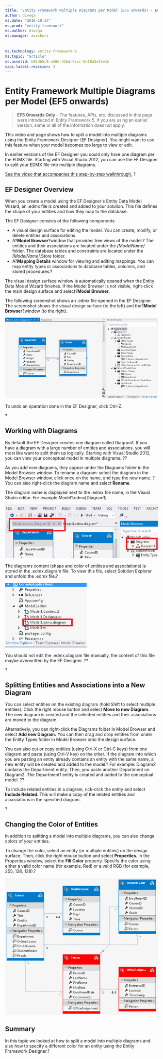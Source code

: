 ```yaml
---
title: "Entity Framework Multiple Diagrams per Model (EF5 onwards) - EF6"
author: divega
ms.date: "2016-10-23"
ms.prod: "entity-framework"
ms.author: divega
ms.manager: avickers
 

ms.technology: entity-framework-6
ms.topic: "article"
ms.assetid: b95db5c8-de8d-43bd-9ccc-5df6a5e25e1b
caps.latest.revision: 3
---
```

# Entity Framework Multiple Diagrams per Model (EF5 onwards)
> **EF5 Onwards Only** - The features, APIs, etc. discussed in this page were introduced in Entity Framework 5. If you are using an earlier version, some or all of the information does not apply.

This video and page shows how to split a model into multiple diagrams using the Entity Framework Designer (EF Designer). You might want to use this feature when your model becomes too large to view or edit.

In earlier versions of the EF Designer you could only have one diagram per the EDMX file. Starting with Visual Studio 2012, you can use the EF Designer to split your EDMX file into multiple diagrams.

[See the video that accompanies this step-by-step walkthrough.](../ef6/entity-framework-multiple-diagrams-per-model-ef5-onwards-video.md)
?

## EF Designer Overview

When you create a model using the EF Designer's Entity Data Model Wizard, an .edmx file is created and added to your solution. This file defines the shape of your entities and how they map to the database.

The EF Designer consists of the following components:

-   A visual design surface for editing the model. You can create, modify, or delete entities and associations.
-   A?**Model Browser**?window that provides tree views of the model.? The entities and their associations are located under the *\[ModelName\]* folder. The database tables and constraints are located under the *\[ModelName\]*.Store folder.
-   A?**Mapping Details** window for viewing and editing mappings. You can map entity types or associations to database tables, columns, and stored procedures.?

The visual design surface window is automatically opened when the Entity Data Model Wizard finishes. If the Model Browser is not visible, right-click the main design surface and select?**Model Browser**.

The following screenshot shows an .edmx file opened in the EF Designer. The screenshot shows the visual design surface (to the left) and the?**Model Browser**?window (to the right).

![EFDesigner2](../ef6/media/efdesigner2.png)

To undo an operation done in the EF Designer, click Ctrl-Z.

?

## Working with Diagrams

By default the EF Designer creates one diagram called Diagram1. If you have a diagram with a large number of entities and associations, you will most like want to split them up logically. Starting with Visual Studio 2012, you can view your conceptual model in multiple diagrams. ??

As you add new diagrams, they appear under the Diagrams folder in the Model Browser window. To rename a diagram: select the diagram in the Model Browser window, click once on the name, and type the new name. ?You can also right-click the diagram name and select **Rename**.

The diagram name is displayed next to the .edmx file name, in the Visual Studio editor. For example Model1.edmx\[Diagram1\].

![DiagramName](../ef6/media/diagramname.png)

The diagrams content (shape and color of entities and associations) is stored in the .edmx.diagram file. To view this file, select Solution Explorer and unfold the .edmx file.?

![DiagramFiles](../ef6/media/diagramfiles.png)

You should not edit the .edmx.diagram file manually, the content of this file maybe overwritten by the EF Designer. ??

?

## Splitting Entities and Associations into a New Diagram

You can select entities on the existing diagram (hold Shift to select multiple entities). Click the right mouse button and select **Move to new Diagram**. The new diagram is created and the selected entities and their associations are moved to the diagram.

Alternatively, you can right-click the Diagrams folder in Model Browser and select **Add new Diagram.** You can then drag and drop entities from under the Entity Types folder in Model Browser onto the design surface.

You can also cut or copy entities (using Ctrl-X or Ctrl-C keys) from one diagram and paste (using Ctrl-V key) on the other. If the diagram into which you are pasting an entity already contains an entity with the same name, a new entity will be created and added to the model.? For example: Diagram2 contains the Department entity. Then, you paste another Department on Diagram2. The Department1 entity is created and added to the conceptual model. ??

To include related entities in a diagram, rick-click the entity and select **Include Related**. This will make a copy of the related entities and associations in the specified diagram.

?

## Changing the Color of Entities

In addition to splitting a model into multiple diagrams, you can also change colors of your entities.

To change the color, select an entity (or multiple entities) on the design surface. Then, click the right mouse button and select **Properties**. In the Properties window, select the **Fill Color** property. Specify the color using either a valid color name (for example, Red) or a valid RGB (for example, 255, 128, 128).?

![Color](../ef6/media/color.png)

## Summary

In this topic we looked at how to split a model into multiple diagrams and also how to specify a different color for an entity using the Entity Framework Designer.?
